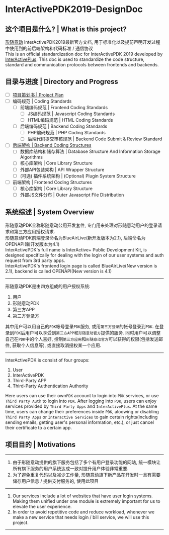 # InterActivePDK2019-DesignDoc

## 这个项目是什么? | What is this project?

[形随意动](http://www.interactiveplus.org/) InterActivePDK2019最新官方文档, 用于标准化以及提前声明开发过程中使用到的前后端架构和代码标准 / 通信协议   
This is an official standardization doc for InterActivePDK 2019 developed by [InterActivePlus](http://www.interactiveplus.org/). This doc is used to standardize the code structure, standard and communication protocols between frontends and backends.

## 目录与进度 | Directory and Progress

- [ ] [项目策划书 | Project Plan](ProjectPlan/)
- [ ] 编码规范 | Coding Standards
    - [ ] 前端编码规范 | Frontend Coding Standards
        - [ ] JS编码规范 | Javascript Coding Standards
        - [ ] HTML编码规范 | HTML Coding Standards
    - [ ] 后端编码规范 | Backend Coding Standards
        - [ ] PHP编码规范 | PHP Coding Standards
        - [ ] 后端代码提交审核规范 | Backend Code Submit & Review Standard
- [ ] [后端架构 | Backend Coding Structures](CodingStructures/Backend/)
    - [ ] 数据库结构和储存算法 | Database Structure And Information Storage Algorithms
    - [ ] 核心库架构 | Core Library Structure
    - [ ] 外部API包装架构 | API Wrapper Structure
    - [ ] (可选) 插件系统架构 | (Optional) Plugin System Structure
- [ ] 前端架构 | Frontend Coding Structures
    - [ ] 核心库架构 | Core Library Structure
    - [ ] 外部JS文件分布 | Outer Javascript File Distribution

## 系统综述 | System Overview

形随意动PDK全称形随意动公用开发套件, 专门用来处理对形随意动用户的登录请求和第三方应用授权请求.   
形随意动PDK前端登录命名为BlueAirLive(新开发版本为2.1), 后端命名为OPENAPI(新开发版本为4.1)   
InterActivePDK's full name is InterActive+ Public Development Kit, is designed specifically for dealing with the login of our user systems and auth request from 3rd party apps.   
InterActivePDK's frontend login page is called BlueAirLive(New version is 2.1), backend is called OPENAPI(New version is 4.1)   

---

形随意动PDK是由四方组成的用户授权系统:

1. 用户
2. 形随意动PDK
3. 第三方APP
4. 第三方登录方

其中用户可以用自己的`PDK`帐号登录`PDK`服务, 或用`第三方登录`的帐号登录到`PDK`. 在登录到`PDK`后用户可以享受到`第三方APP`和`形随意动官方`提供的服务. 同时用户可以调整自己在`PDK`中的个人喜好, 控制`第三方应用`和`形随意动官方`可以获得的权限(包括发送邮件, 获取个人信息等), 或直接取消授权某一个应用.   

---

InterActivePDK is consist of four groups:

1. User
2. InterActivePDK
3. Third-Party APP
4. Third-Party Authentication Authority

Here users can use their own`PDK` account to login into `PDK` services, or use `Third Party Auth` to login into `PDK`. After logging into `PDK`, users can enjoy services provided by `Third Party Apps` and `InterActivePlus`. At the same time, users can change their preferences inside `PDK`, aloowing or disabling `Third Party Apps` or `Interactive Services` to gain certain rights(including sending emails, getting user's personal information, etc.), or just cancel their certificate to a certain app.


## 项目目的 | Motivations

---

1. 由于形随意动提供的旗下服务包括了多个有用户登录功能的网站, 统一模块让所有旗下服务的用户系统达成一致对提升用户体验非常重要.
2. 为了避免重复代码以及减少工作量, 形随意动旗下新产品在开发时一旦有需要储存用户信息 / 提供支付服务的, 使用此项目

---

1. Our services include a lot of websites that have user login systems. Making them unified under one module is extremely important for us to elevate the user experience.
2. In order to avoid repetitive code and reduce workload, whenever we make a new service that needs login / bill service, we will use this project.

---
